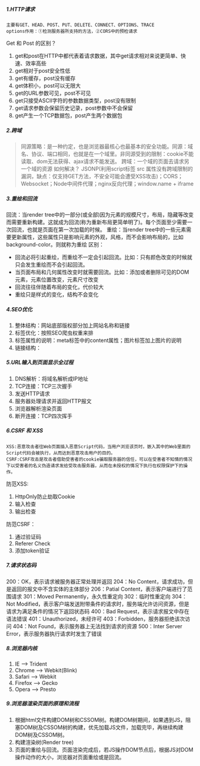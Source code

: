 ##### 1.HTTP请求
	主要有GET、HEAD、POST、PUT、DELETE、CONNECT、OPTIONS、TRACE
	options作用：①检测服务器所支持的方法，②CORS中的预检请求
Get 和 Post 的区别？
1.	get和post在HTTP中都代表着请求数据，其中get请求相对来说更简单、快速、效率高些
2.	get相对于post安全性低
3.	get有缓存，post没有缓存
4.	get体积小，post可以无限大
5.	get的URL参数可见，post不可见
6.	get只接受ASCII字符的参数数据类型，post没有限制
7.	get请求参数会保留历史记录，post参数中不会保留
8.	get产生一个TCP数据包，post产生两个数据包

##### 2.跨域
> 同源策略：是一种约定，也是浏览器最核心也最基本的安全功能。同源：域名、协议、端口相同，也就是在一个域里。非同源受到的限制：cookie不能读取、dom无法获得、ajax请求不能发送。
> 跨域：一个域的页面去请求另一个域的资源
如何解决？
JSONP(利用script标签 src 属性没有跨域限制的漏洞，缺点：仅支持GET方法，不安全可能会遭受XSS攻击)；CORS；Websocket；Node中间件代理；nginx反向代理；window.name + iframe

##### 3.重绘和回流
回流：当render tree中的一部分(或全部)因为元素的规模尺寸，布局，隐藏等改变而需要重新构建。这就成为回流(称为重新布局更简单明了)。每个页面至少需要一次回流，也就是页面在第一次加载的时候。
重绘：当render tree中的一些元素需要更新属性，这些属性只是影响元素的外观，风格，而不会影响布局的，比如background-color。则就称为重绘
区别：

- 回流必将引起重绘，而重绘不一定会引起回流。比如：只有颜色改变的时候就只会发生重绘而不会引起回流。
- 当页面布局和几何属性改变时就需要回流。比如：添加或者删除可见的DOM元素，元素位置改变，元素尺寸改变
- 回流往往伴随着布局的变化，代价较大
- 重绘只是样式的变化，结构不会变化
##### 4.SEO优化
1. 整体结构：网站底部版权部分加上网站名称和链接
2. 标签优化：按照SEO爬虫权重来排
3. 标签属性的说明：meta标签中的content属性；图片标签加上图片的说明
4. 链接结构：
##### 5.URL输入到页面显示全过程
1. DNS解析：将域名解析成IP地址
2. TCP连接：TCP三次握手
3. 发送HTTP请求
4. 服务器处理请求并返回HTTP报文
5. 浏览器解析渲染页面
6. 断开连接：TCP四次挥手
##### 6.CSRF 和 XSS
	XSS:恶意攻击者往Web页面插入恶意Script代码，当用户浏览该页时，嵌入其中的Web里面的Script代码会被执行，从而达到恶意攻击用户的目的。
	CSRF:CSRF攻击是攻击者借助受害者的cookie骗取服务器的信任，可以在受害者不知情的情况下以受害者的名义伪造请求发给受攻击服务器，从而在未授权的情况下执行在权限保护下的操作。

防范XSS:
1. HttpOnly防止劫取Cookie
2. 输入检查
3. 输出检查

防范CSRF：
1. 通过验证码
2. Referer Check
3. 添加token验证
##### 7.请求状态码
200：OK，表示请求被服务器正常处理并返回
204：No Content，请求成功，但是返回的报文中不含实体的主体部分
206：Patial Content，表示客户端进行了范围请求
301：Moved Permanently，永久性重定向
302：临时性重定向
304：Not Modified，表示客户端发送附带条件的请求时，服务端允许访问资源，但是请求为满足条件的情况下返回状态码
400：Bad Request，表示请求报文中存在语法错误
401：Unauthorized，未经许可
403：Forbidden，服务器拒绝该次访问
404：Not Found，表示服务器上无法找到请求的资源
500：Inter Server Error，表示服务器执行请求时发生了错误
##### 8.浏览器内核
1. IE --> Trident
2. Chrome --> Webkit(Blink)
3. Safari --> Webkit
4. Firefox --> Gecko
5. Opera --> Presto
##### 9.浏览器渲染页面的原理和流程
1. 根据html文件构建DOM树和CSSOM树。构建DOM树期间，如果遇到JS，阻塞DOM树及CSSOM树的构建，优先加载JS文件，加载完毕，再继续构建DOM树及CSSOM树。
2. 构建渲染树(Render tree)
3. 页面的重绘与回流。页面渲染完成后，若JS操作DOM节点后，根据JS对DOM操作动作的大小，浏览器对页面重绘或是回流。